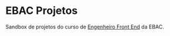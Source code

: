 # EBAC Projetos
Sandbox de projetos do curso de [Engenheiro Front End](https://ebaconline.com.br/front-end-profession) da EBAC.
